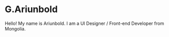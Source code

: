 # G.Ariunbold

Hello! My name is Ariunbold. I am a UI Designer / Front-end Developer from Mongolia.
